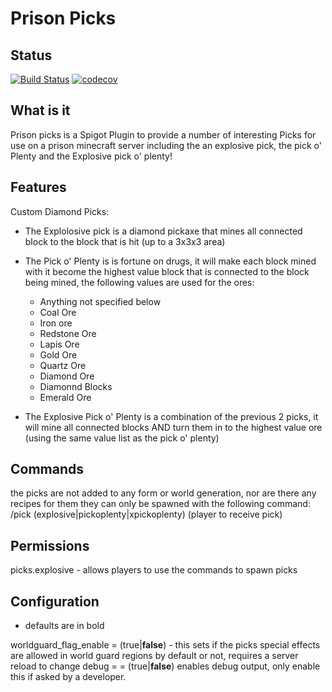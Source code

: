 # Prison Picks

## Status
[![Build Status](https://app.travis-ci.com/ThePhilderbeast/prisonPicks.svg?branch=master)](https://travis-ci.org/ThePhilderbeast/prisonPicks) [![codecov](https://codecov.io/gh/ThePhilderbeast/prisonPicks/branch/master/graph/badge.svg)](https://codecov.io/gh/ThePhilderbeast/prisonPicks)


## What is it
Prison picks is a Spigot Plugin to provide a number of interesting Picks for use on a prison minecraft server including the an explosive pick, the pick o' Plenty and the Explosive pick o' plenty!

## Features
Custom Diamond Picks:

 * The Explolosive pick is a diamond pickaxe that mines all connected block to the block that is hit (up to a 3x3x3 area)

 * The Pick o' Plenty is is fortune on drugs, it will make each block mined with it become the highest value block that is connected to the block being mined, the following values are used for the ores:
   * Anything not specified below 
   * Coal Ore
   * Iron ore
   * Redstone Ore
   * Lapis Ore
   * Gold Ore
   * Quartz Ore
   * Diamond Ore
   * Diamonnd Blocks
   * Emerald Ore

 * The Explosive Pick o' Plenty is a combination of the previous 2 picks, it will mine all connected blocks AND turn them in to the highest value ore (using the same value list as the pick o' plenty)

## Commands
the picks are not added to any form or world generation, nor are there any recipes for them they can only be spawned with the following command:
/pick (explosive|pickoplenty|xpickoplenty) (player to receive pick)

## Permissions

picks.explosive - allows players to use the commands to spawn picks

## Configuration
 * defaults are in bold

worldguard_flag_enable = (true|__false__) - this sets if the picks special effects are allowed in world guard regions by default or not, requires a server reload to change
debug =  = (true|__false__) enables debug output, only enable this if asked by a developer.

